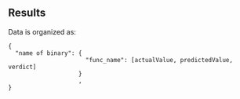 Results
-------

Data is organized as:

```
{
  "name of binary": {
                      "func_name": [actualValue, predictedValue, verdict]
                    }
                    ,
}
```
